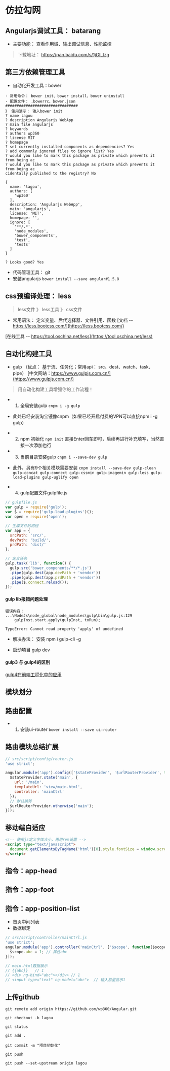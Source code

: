 # 仿拉勾网
## Angularjs调试工具： batarang
* 主要功能： 查看作用域、输出调试信息、性能监控
> 下载地址： https://pan.baidu.com/s/1jGILtzg
## 第三方依赖管理工具
* 自动化开发工具：bower
```
· 常用命令： bower init、bower install、bower uninstall
· 配置文件： .bowerrc、bower.json
################################
》 使用演示： 输入bower init
? name lagou
? description Angularjs WebApp
? main file angularjs
? keywords
? authors wp360
? license MIT
? homepage
? set currently installed components as dependencies? Yes
? add commonly ignored files to ignore list? Yes
? would you like to mark this package as private which prevents it from being ac
? would you like to mark this package as private which prevents it from being ac
cidentally published to the registry? No

{
  name: 'lagou',
  authors: [
    'wp360'
  ],
  description: 'Angularjs WebApp',
  main: 'angularjs',
  license: 'MIT',
  homepage: '',
  ignore: [
    '**/.*',
    'node_modules',
    'bower_components',
    'test',
    'tests'
  ]
}

? Looks good? Yes
```
* 代码管理工具： git
* 安装angularjs
`bower install --save angular#1.5.8`
## css预编译处理： less
> less文件  》 less工具  》 css文件
* 常用语法： 定义变量、后代选择器、文件引用、函数
[文档 -- https://less.bootcss.com/](https://less.bootcss.com/)

[在线工具 -- https://tool.oschina.net/less](https://tool.oschina.net/less)

## 自动化构建工具
* gulp （优点： 基于流、任务化；常用api： src、dest、watch、task、pipe）
[中文网站：https://www.gulpjs.com.cn/](https://www.gulpjs.com.cn/)

> 用自动化构建工具增强你的工作流程！
* 1. 全局安装gulp
`cnpm i -g gulp`
* 此处已经安装淘宝镜像cnpm（如果已经开启付费的VPN可以直接npm i -g gulp）

* 2. npm 初始化
`npm init`
直接Enter回车即可，后续再进行补充填写，当然直接一次添加也行

* 3. 当前目录安装gulp
`cnpm i --save-dev gulp`
* 此外，另有9个相关模块需要安装
`cnpm install --save-dev gulp-clean gulp-concat gulp-connect gulp-cssmin gulp-imagemin gulp-less gulp-load-plugins gulp-uglify open`

* 4. gulp配置文件gulpfile.js
```js
// gulpfile.js
var gulp = require('gulp');
var $ = require('gulp-load-plugins')();
var open = require('open');

// 生成文件的路径
var app = {
  srcPath: 'src/',
  devPath: 'build/',
  prdPath: 'dist/'
};

// 定义任务
gulp.task('lib', function() {
  gulp.src('bower_components/**/*.js')
  .pipe(gulp.dest(app.devPath + 'vendor'))
  .pipe(gulp.dest(app.prdPath + 'vendor'))
  .pipe($.connect.reload());
});
```
#### gulp lib报错问题处理
```
错误内容：
...\NodeJs\node_global\node_modules\gulp\bin\gulp.js:129
    gulpInst.start.apply(gulpInst, toRun);
                   ^
TypeError: Cannot read property 'apply' of undefined
```
* 解决办法： 安装 npm i gulp-cli -g

* 启动项目 gulp dev

#### gulp3 与 gulp4的区别
[gulp4在前端工程化中的应用](https://juejin.im/post/5ce92417f265da1ba328a0e0)

## 模块划分

## 路由配置
* 1. 安装ui-router
`bower install --save ui-router`

## 路由模块总结扩展
```js
// src/script/config/router.js
'use strict';

angular.module('app').config(['$stateProvider', '$urlRouterProvider', function ($stateProvider, $urlRouterProvider) {
  $stateProvider.state('main', {
    url: '/main',
    templateUrl: 'view/main.html',
    controller: 'mainCtrl'
  });
  // 默认跳转
  $urlRouterProvider.otherwise('main');
}]);

```

## 移动端自适应
```html
<!-- 使用js定义字体大小，再用rem设置 -->
<script type="text/javascript">
  document.getElementsByTagName('html')[0].style.fontSize = window.screen.width / 10 + 'px';
</script>
```

## 指令：app-head

## 指令：app-foot

## 指令：app-position-list
* 首页中间列表
* 数据绑定
```js
// src/script/controller/mainCtrl.js
'use strict';
angular.module('app').controller('mainCtrl', ['$scope', function($scope) {
  $scope.abc = 1; // 属性abc
}]);

// main.html数据展示
// {{abc}}   // 1
// <div ng-bind="abc"></div> // 1
// <input type="text" ng-model="abc">  // 输入框里显示1
```

## 上传github
```
git remote add origin https://github.com/wp360/Angular.git

git checkout -b lagou

git status

git add .

git commit -m "项目初始化"

git push

git push --set-upstream origin lagou
```
